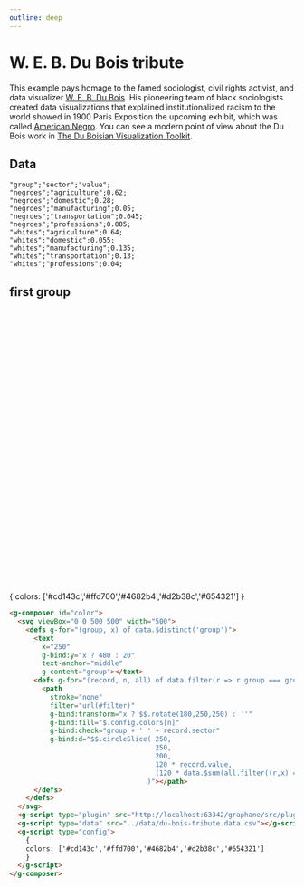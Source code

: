 ```yaml
---
outline: deep
---
```


# W. E. B. Du Bois tribute

This example pays homage to the famed sociologist, civil rights activist, and data visualizer
[W. E. B. Du Bois](https://en.wikipedia.org/wiki/W._E._B._Du_Bois). His pioneering team of black 
sociologists created data visualizations that explained institutionalized racism to the world 
showed in 1900 Paris Exposition the upcoming exhibit, which was called 
[American Negro](https://www.smithsonianmag.com/history/first-time-together-and-color-book-displays-web-du-bois-visionary-infographics-180970826/). You can see a modern point of view about the Du Bois work in 
[The Du Boisian Visualization Toolkit](https://www.dignityanddebt.org/projects/du-boisian-resources/).

## Data

```csv
"group";"sector";"value";
"negroes";"agriculture";0.62;
"negroes";"domestic";0.28;
"negroes";"manufacturing";0.05;
"negroes";"transportation";0.045;
"negroes";"professions";0.005;
"whites";"agriculture";0.64;
"whites";"domestic";0.055;
"whites";"manufacturing";0.135;
"whites";"transportation";0.13;
"whites";"professions";0.04;
```

## first group

<g-composer id="color">
  <svg viewBox="0 0 500 500" width="500">
    <defs g-for="(group, x) of data.$distinct('group')">
      <text 
        x="250"
        g-bind:y="x ? 480 : 20"
        text-anchor="middle"
        g-content="group"></text>
      <defs g-for="(record, n, all) of data.filter(r => r.group === group)">
        <path
          stroke="none"
          filter="url(#filter)"
          g-bind:transform="x ? $$.rotate(180,250,250) : ''"
          g-bind:fill="$.config.colors[n]"
          g-bind:check="group + ' ' + record.sector"
          g-bind:d="$$.circleSlice( 250, 
                                    250, 
                                    200,
                                    120 * record.value,
                                    (120 * data.$sum(all.filter((r,x) => x < n), 'value')) -60,
                                  )"></path>
        <!--
        <text g-content="data.$sum(all.filter((r,x) => x < n), 'value')"></text>
        <text g-content="record.sector"></text>
        <text g-content="record.value * 100"></text>-->
      </defs>
    </defs>
  </svg>
  <g-script type="plugin" src="http://localhost:63342/graphane/src/plugins/shapes.js"></g-script>
  <g-script type="data" src="../data/du-bois-tribute.data.csv"></g-script>
  <g-script type="config">
    {
      colors: ['#cd143c','#ffd700','#4682b4','#d2b38c','#654321']
    }
  </g-script>
</g-composer>

```html
<g-composer id="color">
  <svg viewBox="0 0 500 500" width="500">
    <defs g-for="(group, x) of data.$distinct('group')">
      <text
        x="250"
        g-bind:y="x ? 480 : 20"
        text-anchor="middle"
        g-content="group"></text>
      <defs g-for="(record, n, all) of data.filter(r => r.group === group)">
        <path
          stroke="none"
          filter="url(#filter)"
          g-bind:transform="x ? $$.rotate(180,250,250) : ''"
          g-bind:fill="$.config.colors[n]"
          g-bind:check="group + ' ' + record.sector"
          g-bind:d="$$.circleSlice( 250, 
                                    250, 
                                    200,
                                    120 * record.value,
                                    (120 * data.$sum(all.filter((r,x) => x < n), 'value')) -60,
                                  )"></path>
      </defs>
    </defs>
  </svg>
  <g-script type="plugin" src="http://localhost:63342/graphane/src/plugins/shapes.js"></g-script>
  <g-script type="data" src="../data/du-bois-tribute.data.csv"></g-script>
  <g-script type="config">
    {
    colors: ['#cd143c','#ffd700','#4682b4','#d2b38c','#654321']
    }
  </g-script>
</g-composer>
```